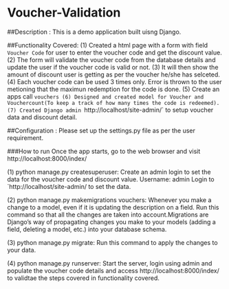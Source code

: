 # Voucher-Validation

##Description : This is a demo application built uisng Django. 

##Functionality Covered: 
(1) Created a html page with a form with field `Voucher Code` for user to enter the voucher code and get the discount value.
(2) The form will validate the voucher code from the database details and update the user if the voucher code is valid or not.
(3) It will then show the amount of discount user is getting as per the voucher he/she has selceted.
(4) Each voucher code can be used 3 times only. Error is thrown to the user metioning that the maximun redemption for the code is done.
(5) Create an apps call `vouchers
(6) Designed and created model for Voucher and Vouchercount(To keep a track of how many times the code is redeemed).
(7) Created Django admin `http://localhost/site-admin/` to setup voucher data and discount detail.

##Configuration : Please set up the settings.py file as per the user requirement.

###How to run Once the app starts, go to the web browser and visit http://localhost:8000/index/

(1) python manage.py createsuperuser:
Create an admin login to set the data for the voucher code and discount value.
Username: admin
Login to `http://localhost/site-admin/ to set the data.
 
(2) python manage.py makemigrations vouchers: 
Whenever you make a change to a model, even if it is updating the description on a field. Run this command so that all the changes are taken into account.Migrations are Django’s way of propagating changes you make to your models (adding a field, deleting a model, etc.) into your database schema.

(3) python manage.py migrate: 
Run this command to apply the changes to your data.

(4) python manage.py runserver: 
Start the server, login using admin and populate the voucher code details and access http://localhost:8000/index/ to validtae the steps covered in functionality covered.

